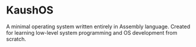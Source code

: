 # KaushOS
A minimal operating system written entirely in Assembly language. Created for learning low-level system programming and OS development from scratch.
